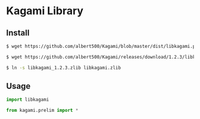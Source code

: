 # Kagami Library

## Install
```bash
$ wget https://github.com/albert500/Kagami/blob/master/dist/libkagami.py 

$ wget https://github.com/albert500/Kagami/releases/download/1.2.3/libkagami_1.2.3.zlib

$ ln -s libkagami_1.2.3.zlib libkagami.zlib
```

## Usage
```python
import libkagami

from kagami.prelim import *
```
